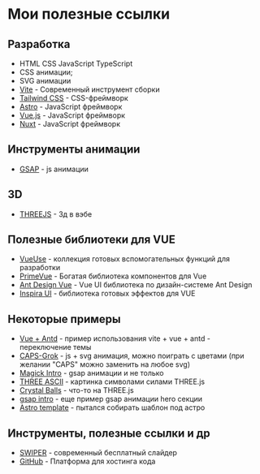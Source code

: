 # Мои полезные ссылки

## Разработка
- HTML CSS JavaScript TypeScript
- CSS анимации;
- SVG анимации
- [Vite](https://vitejs.dev/) - Современный инструмент сборки
- [Tailwind CSS](https://tailwindcss.com/) - CSS-фреймворк
- [Astro](https://astro.build/) - JavaScript фреймворк 
- [Vue.js](https://vuejs.org/) - JavaScript фреймворк 
- [Nuxt](https://nuxt.com/) - JavaScript фреймворк

## Инструменты анимации
- [GSAP](https://gsap.com/) - js анимации

## 3D
- [THREEJS](https://threejs.org/) - 3д в вэбе

## Полезные библиотеки для VUE
- [VueUse](https://vueuse.org/) - коллекция готовых вспомогательных функций для разработки
- [PrimeVue](https://primevue.org/) - Богатая библиотека компонентов для Vue
- [Ant Design Vue](https://antdv.com/) - Vue UI библиотека по дизайн-системе Ant Design
- [Inspira UI](https://inspira-ui.com/) - библиотека готовых эффектов для VUE


## Некоторые примеры

- [Vue + Antd](https://statuesque-naiad-0afa38.netlify.app/) - пример использования vite + vue + antd - переключение темы
- [CAPS-Grok](https://github.com/askomarov/caps-grok) - js + svg анимация, можно поиграть с цветами (при желании "CAPS" можно заменить на любое svg)
- [Magick Intro](https://askomarov.github.io/three-hero-slider/) - gsap анимации и не только
- [THREE ASCII](https://askomarov.github.io/three-ascii/) - картинка символами силами THREE.js
- [Crystal Balls](https://askomarov.github.io/three-sphere-reflector/) - что-то на THREE.js
- [gsap intro](https://askomarov.github.io/astro-cursor/) - еще пример gsap анимации hero секции
- [Astro template](https://askomarov.github.io/astro-template/) - пытался собирать шаблон под астро


## Инструменты, полезные ссылки и др
- [SWIPER](https://swiperjs.com/) - современный бесплатный слайдер
- [GitHub](https://github.com/) - Платформа для хостинга кода
